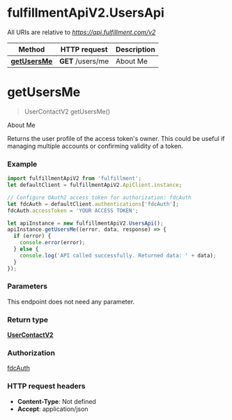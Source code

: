 # fulfillmentApiV2.UsersApi

All URIs are relative to *https://api.fulfillment.com/v2*

Method | HTTP request | Description
------------- | ------------- | -------------
[**getUsersMe**](UsersApi.md#getUsersMe) | **GET** /users/me | About Me

<a name="getUsersMe"></a>
# **getUsersMe**
> UserContactV2 getUsersMe()

About Me

Returns the user profile of the access token&#x27;s owner. This could be useful if managing multiple accounts or confirming validity of a token.

### Example
```javascript
import fulfillmentApiV2 from 'fulfillment';
let defaultClient = fulfillmentApiV2.ApiClient.instance;

// Configure OAuth2 access token for authorization: fdcAuth
let fdcAuth = defaultClient.authentications['fdcAuth'];
fdcAuth.accessToken = 'YOUR ACCESS TOKEN';

let apiInstance = new fulfillmentApiV2.UsersApi();
apiInstance.getUsersMe((error, data, response) => {
  if (error) {
    console.error(error);
  } else {
    console.log('API called successfully. Returned data: ' + data);
  }
});
```

### Parameters
This endpoint does not need any parameter.

### Return type

[**UserContactV2**](UserContactV2.md)

### Authorization

[fdcAuth](../README.md#fdcAuth)

### HTTP request headers

 - **Content-Type**: Not defined
 - **Accept**: application/json

